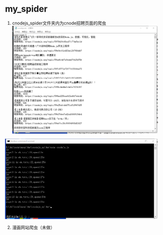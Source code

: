 # my_spider
1. cnodejs_spider文件夹内为cnode招聘页面的爬虫
<img src="./demo_pic/GC4TPD0NJHN96`[BY6%PU~J.png"><br>
<img src="./demo_pic/VHEZ6KIJ77D$K$%GVB6R$_I.png">

2. 漫画网站爬虫（未做）